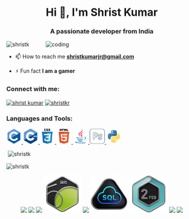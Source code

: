 <h1 align="center">Hi 👋, I'm Shrist Kumar</h1>
<h3 align="center">A passionate developer from India</h3>
<img align="right"alt="coding"width="400"src="https://miro.medium.com/v2/resize:fit:1290/1*ii-gY4avnTCGLL5-BNcGhQ.gif">

<p align="left"> <img src="https://komarev.com/ghpvc/?username=shristk&label=Profile%20views&color=0e75b6&style=flat" alt="shristk" /> </p>

- 📫 How to reach me **shristkumarjr@gmail.com**

- ⚡ Fun fact **I am a gamer**

<h3 align="left">Connect with me:</h3>
<p align="left">
<a href="https://kaggle.com/shrist kumar" target="blank"><img align="center" src="https://raw.githubusercontent.com/rahuldkjain/github-profile-readme-generator/master/src/images/icons/Social/kaggle.svg" alt="shrist kumar" height="30" width="40" /></a>
<a href="https://instagram.com/shristkr" target="blank"><img align="center" src="https://raw.githubusercontent.com/rahuldkjain/github-profile-readme-generator/master/src/images/icons/Social/instagram.svg" alt="shristkr" height="30" width="40" /></a>
</p>

<h3 align="left">Languages and Tools:</h3>
<p align="left"> <a href="https://www.cprogramming.com/" target="_blank" rel="noreferrer"> <img src="https://raw.githubusercontent.com/devicons/devicon/master/icons/c/c-original.svg" alt="c" width="40" height="40"/> </a> <a href="https://www.w3schools.com/cpp/" target="_blank" rel="noreferrer"> <img src="https://raw.githubusercontent.com/devicons/devicon/master/icons/cplusplus/cplusplus-original.svg" alt="cplusplus" width="40" height="40"/> </a> <a href="https://www.w3schools.com/css/" target="_blank" rel="noreferrer"> <img src="https://raw.githubusercontent.com/devicons/devicon/master/icons/css3/css3-original-wordmark.svg" alt="css3" width="40" height="40"/> </a> <a href="https://www.w3.org/html/" target="_blank" rel="noreferrer"> <img src="https://raw.githubusercontent.com/devicons/devicon/master/icons/html5/html5-original-wordmark.svg" alt="html5" width="40" height="40"/> </a> <a href="https://www.java.com" target="_blank" rel="noreferrer"> <img src="https://raw.githubusercontent.com/devicons/devicon/master/icons/java/java-original.svg" alt="java" width="40" height="40"/> </a> <a href="https://www.photoshop.com/en" target="_blank" rel="noreferrer"> <img src="https://raw.githubusercontent.com/devicons/devicon/master/icons/photoshop/photoshop-line.svg" alt="photoshop" width="40" height="40"/> </a> <a href="https://www.python.org" target="_blank" rel="noreferrer"> <img src="https://raw.githubusercontent.com/devicons/devicon/master/icons/python/python-original.svg" alt="python" width="40" height="40"/> </a> </p>

<p>&nbsp;<img align="center" src="https://github-readme-stats.vercel.app/api?username=shristk&show_icons=true&locale=en" alt="shristk" /></p>

<p><img align="center" src="https://github-readme-streak-stats.herokuapp.com/?user=shristk&" alt="shristk" /></p>

<p align="center">
  <img src="[https://github.com/Rahwik/Rahwik/blob/main/leetcode%20badge/2024-11.gif](https://github.com/Shristk/Shristk/blob/64851069b02586f4df6199d7aee79a3deb8913a6/LeetcodeBadegs/202501.gif)" width="100px">
  <img src="[https://github.com/Rahwik/Rahwik/blob/main/leetcode%20badge/2024-50.gif](https://github.com/Shristk/Shristk/blob/64851069b02586f4df6199d7aee79a3deb8913a6/LeetcodeBadegs/202502.gif)" width="100px">
  <img src="[https://github.com/Rahwik/Rahwik/blob/main/leetcode%20badge/202501.gif](https://github.com/Shristk/Shristk/blob/64851069b02586f4df6199d7aee79a3deb8913a6/LeetcodeBadegs/202503.gif)" width="100px">
  <img src="https://github.com/Rahwik/Rahwik/blob/main/leetcode%20badge/2550.gif" width="100px">
<img src="(https://github.com/Shristk/Shristk/blob/64851069b02586f4df6199d7aee79a3deb8913a6/LeetcodeBadegs/25100.gif)" width="100px">
<img src="https://github.com/Rahwik/Rahwik/blob/main/leetcode%20badge/Top_SQL_50.gif" width="100px">
<img src="https://github.com/Rahwik/Rahwik/blob/main/leetcode%20badge/202502.gif" width="100px">
<img src="(https://github.com/Shristk/Shristk/blob/64851069b02586f4df6199d7aee79a3deb8913a6/LeetcodeBadegs/Top_Interview_150.gif)" width="100px">
<img src="(https://github.com/Shristk/Shristk/blob/64851069b02586f4df6199d7aee79a3deb8913a6/LeetcodeBadegs/Top_SQL_50.gif)" width="100px">
</p>
